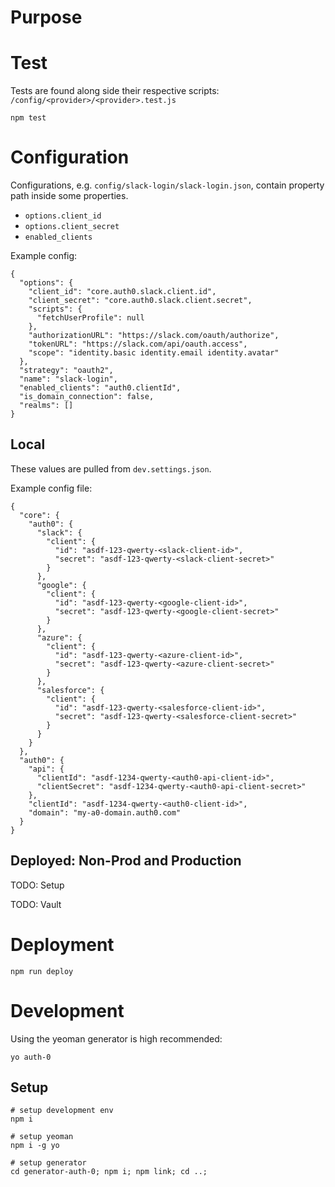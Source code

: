 # Purpose

# Test

Tests are found along side their respective scripts:  `/config/<provider>/<provider>.test.js`

```
npm test
```

# Configuration

Configurations, e.g. `config/slack-login/slack-login.json`, contain property path
inside some properties.

- `options.client_id`
- `options.client_secret`
- `enabled_clients`

Example config:

```
{
  "options": {
    "client_id": "core.auth0.slack.client.id",
    "client_secret": "core.auth0.slack.client.secret",
    "scripts": {
      "fetchUserProfile": null
    },
    "authorizationURL": "https://slack.com/oauth/authorize",
    "tokenURL": "https://slack.com/api/oauth.access",
    "scope": "identity.basic identity.email identity.avatar"
  },
  "strategy": "oauth2",
  "name": "slack-login",
  "enabled_clients": "auth0.clientId",
  "is_domain_connection": false,
  "realms": []
}

```

## Local

These values are pulled from `dev.settings.json`.

Example config file:

```
{
  "core": {
    "auth0": {
      "slack": {
        "client": {
          "id": "asdf-123-qwerty-<slack-client-id>",
          "secret": "asdf-123-qwerty-<slack-client-secret>"
        }
      },
      "google": {
        "client": {
          "id": "asdf-123-qwerty-<google-client-id>",
          "secret": "asdf-123-qwerty-<google-client-secret>"
        }
      },
      "azure": {
        "client": {
          "id": "asdf-123-qwerty-<azure-client-id>",
          "secret": "asdf-123-qwerty-<azure-client-secret>"
        }
      },
      "salesforce": {
        "client": {
          "id": "asdf-123-qwerty-<salesforce-client-id>",
          "secret": "asdf-123-qwerty-<salesforce-client-secret>"
        }
      }
    }
  },
  "auth0": {
    "api": {
      "clientId": "asdf-1234-qwerty-<auth0-api-client-id>",
      "clientSecret": "asdf-1234-qwerty-<auth0-api-client-secret>"
    },
    "clientId": "asdf-1234-qwerty-<auth0-client-id>",
    "domain": "my-a0-domain.auth0.com"
  }
}
```

## Deployed: Non-Prod and Production

TODO: Setup

TODO: Vault

# Deployment

```
npm run deploy
```

# Development

Using the yeoman generator is high recommended:

```
yo auth-0
```

## Setup

```
# setup development env
npm i

# setup yeoman
npm i -g yo

# setup generator
cd generator-auth-0; npm i; npm link; cd ..;

```

